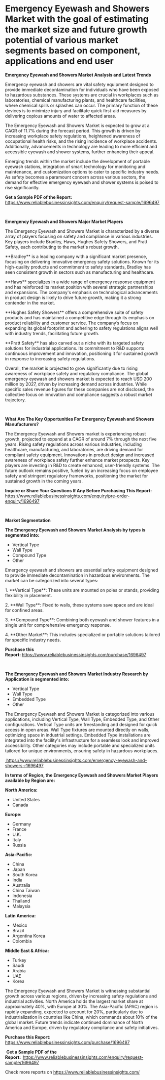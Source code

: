 <p><h1>Emergency Eyewash and Showers Market with the goal of estimating the market size and future growth potential of various market segments based on component, applications and end user</h1></p><p><strong>Emergency Eyewash and Showers Market Analysis and Latest Trends</strong></p>
<p><p>Emergency eyewash and showers are vital safety equipment designed to provide immediate decontamination for individuals who have been exposed to hazardous substances. These systems are crucial in workplaces such as laboratories, chemical manufacturing plants, and healthcare facilities, where chemical spills or splashes can occur. The primary function of these devices is to minimize injury and facilitate quick first-aid measures by delivering copious amounts of water to affected areas.</p><p>The Emergency Eyewash and Showers Market is expected to grow at a CAGR of 11.7% during the forecast period. This growth is driven by increasing workplace safety regulations, heightened awareness of occupational health risks, and the rising incidence of workplace accidents. Additionally, advancements in technology are leading to more efficient and accessible eyewash and shower systems, further enhancing their appeal. </p><p>Emerging trends within the market include the development of portable eyewash stations, integration of smart technology for monitoring and maintenance, and customization options to cater to specific industry needs. As safety becomes a paramount concern across various sectors, the demand for effective emergency eyewash and shower systems is poised to rise significantly.</p></p>
<p><strong>Get a Sample PDF of the Report:&nbsp;</strong> <a href="https://www.reliablebusinessinsights.com/enquiry/request-sample/1696497?utm_campaign=2215&utm_medium=2&utm_source=Github&utm_content=ia&utm_term=03032025&utm_id=emergency-eyewash-and-showers">https://www.reliablebusinessinsights.com/enquiry/request-sample/1696497</a></p>
<p>&nbsp;</p>
<p><strong>Emergency Eyewash and Showers Major Market Players</strong></p>
<p><p>The Emergency Eyewash and Showers Market is characterized by a diverse array of players focusing on safety and compliance in various industries. Key players include Bradley, Haws, Hughes Safety Showers, and Pratt Safety, each contributing to the market's robust growth.</p><p>**Bradley** is a leading company with a significant market presence, focusing on delivering innovative emergency safety solutions. Known for its high-quality products and commitment to safety standards, Bradley has seen consistent growth in sectors such as manufacturing and healthcare. </p><p>**Haws** specializes in a wide range of emergency response equipment and has reinforced its market position with several strategic partnerships and expansions. The company's emphasis on technological advancements in product design is likely to drive future growth, making it a strong contender in the market.</p><p>**Hughes Safety Showers** offers a comprehensive suite of safety products and has maintained a competitive edge through its emphasis on product reliability and customer service. The company’s focus on expanding its global footprint and adhering to safety regulations aligns well with industry trends, facilitating future growth.</p><p>**Pratt Safety** has also carved out a niche with its targeted safety solutions for industrial applications. Its commitment to R&D supports continuous improvement and innovation, positioning it for sustained growth in response to increasing safety regulations.</p><p>Overall, the market is projected to grow significantly due to rising awareness of workplace safety and regulatory compliance. The global emergency eyewash and showers market is expected to reach USD 200 million by 2027, driven by increasing demand across industries. While specific sales revenue figures for these companies are not disclosed, the collective focus on innovation and compliance suggests a robust market trajectory.</p></p>
<p>&nbsp;</p>
<p><strong>What Are The Key Opportunities For Emergency Eyewash and Showers Manufacturers?</strong></p>
<p><p>The Emergency Eyewash and Showers market is experiencing robust growth, projected to expand at a CAGR of around 7% through the next five years. Rising safety regulations across various industries, including healthcare, manufacturing, and laboratories, are driving demand for compliant safety equipment. Innovations in product design and increased awareness of workplace safety further enhance market prospects. Key players are investing in R&D to create enhanced, user-friendly systems. The future outlook remains positive, fueled by an increasing focus on employee safety and stringent regulatory frameworks, positioning the market for sustained growth in the coming years.</p></p>
<p><strong>Inquire or Share Your Questions If Any Before Purchasing This Report:</strong> <a href="https://www.reliablebusinessinsights.com/enquiry/pre-order-enquiry/1696497?utm_campaign=2215&utm_medium=2&utm_source=Github&utm_content=ia&utm_term=03032025&utm_id=emergency-eyewash-and-showers">https://www.reliablebusinessinsights.com/enquiry/pre-order-enquiry/1696497</a></p>
<p>&nbsp;</p>
<p><strong>Market Segmentation</strong></p>
<p><strong>The Emergency Eyewash and Showers Market Analysis by types is segmented into:</strong></p>
<p><ul><li>Vertical Type</li><li>Wall Type</li><li>Compound Type</li><li>Other</li></ul></p>
<p><p>Emergency eyewash and showers are essential safety equipment designed to provide immediate decontamination in hazardous environments. The market can be categorized into several types: </p><p>1. **Vertical Type**: These units are mounted on poles or stands, providing flexibility in placement.</p><p>2. **Wall Type**: Fixed to walls, these systems save space and are ideal for confined areas.</p><p>3. **Compound Type**: Combining both eyewash and shower features in a single unit for comprehensive emergency response.</p><p>4. **Other Market**: This includes specialized or portable solutions tailored for specific industry needs.</p></p>
<p><strong>Purchase this Report:&nbsp;</strong><a href="https://www.reliablebusinessinsights.com/purchase/1696497?utm_campaign=2215&utm_medium=2&utm_source=Github&utm_content=ia&utm_term=03032025&utm_id=emergency-eyewash-and-showers">https://www.reliablebusinessinsights.com/purchase/1696497</a></p>
<p>&nbsp;</p>
<p><strong>The Emergency Eyewash and Showers Market Industry Research by Application is segmented into:</strong></p>
<p><ul><li>Vertical Type</li><li>Wall Type</li><li>Embedded Type</li><li>Other</li></ul></p>
<p><p>The Emergency Eyewash and Showers Market is categorized into various applications, including Vertical Type, Wall Type, Embedded Type, and Other configurations. Vertical Type units are freestanding and designed for quick access in open areas. Wall Type fixtures are mounted directly on walls, optimizing space in industrial settings. Embedded Type installations are integrated into the facility's infrastructure for a seamless look and improved accessibility. Other categories may include portable and specialized units tailored for unique environments, ensuring safety in hazardous workplaces.</p></p>
<p><a href="https://www.reliablebusinessinsights.com/emergency-eyewash-and-showers-r1696497?utm_campaign=2215&utm_medium=2&utm_source=Github&utm_content=ia&utm_term=03032025&utm_id=emergency-eyewash-and-showers">&nbsp;https://www.reliablebusinessinsights.com/emergency-eyewash-and-showers-r1696497</a></p>
<p><strong>In terms of Region, the Emergency Eyewash and Showers Market Players available by Region are:</strong></p>
<p>
    <p> <strong> North America: </strong>
        <ul>
            <li>United States</li>
            <li>Canada</li>
        </ul>
        </p> 
    <p> <strong> Europe: </strong>
        <ul>
            <li>Germany</li>
            <li>France</li>
            <li>U.K.</li>
            <li>Italy</li>
            <li>Russia</li>
        </ul>
        </p> 
    <p> <strong> Asia-Pacific: </strong>
        <ul>
            <li>China</li>
            <li>Japan</li>
            <li>South Korea</li>
            <li>India</li>
            <li>Australia</li>
            <li>China Taiwan</li>
            <li>Indonesia</li>
            <li>Thailand</li>
            <li>Malaysia</li>
        </ul>
        </p> 
    <p> <strong> Latin America: </strong>
        <ul>
            <li>Mexico</li>
            <li>Brazil</li>
            <li>Argentina Korea</li>
            <li>Colombia</li>
        </ul>
        </p> 
    <p> <strong> Middle East & Africa: </strong>
        <ul>
            <li>Turkey</li>
            <li>Saudi</li>
            <li>Arabia</li>
            <li>UAE</li>
            <li>Korea</li>
        </ul>
    </p>
    </p>
<p><p>The Emergency Eyewash and Showers Market is witnessing substantial growth across various regions, driven by increasing safety regulations and industrial activities. North America holds the largest market share at approximately 40%, with Europe at 30%. The Asia-Pacific (APAC) region is rapidly expanding, expected to account for 20%, particularly due to industrialization in countries like China, which commands about 10% of the global market. Future trends indicate continued dominance of North America and Europe, driven by regulatory compliance and safety initiatives.</p></p>
<p><strong>Purchase this Report: </strong><a href="https://www.reliablebusinessinsights.com/purchase/1696497?utm_campaign=2215&utm_medium=2&utm_source=Github&utm_content=ia&utm_term=03032025&utm_id=emergency-eyewash-and-showers">https://www.reliablebusinessinsights.com/purchase/1696497</a></p>
<p>&nbsp;<strong>Get a Sample PDF of the Report:&nbsp;&nbsp;</strong><a href="https://www.reliablebusinessinsights.com/enquiry/request-sample/1696497?utm_campaign=2215&utm_medium=2&utm_source=Github&utm_content=ia&utm_term=03032025&utm_id=emergency-eyewash-and-showers">https://www.reliablebusinessinsights.com/enquiry/request-sample/1696497</a></p>
<p><strong></strong></p>
<p>Check more reports on <a href="https://www.reliablebusinessinsights.com/?utm_campaign=2215&utm_medium=2&utm_source=Github&utm_content=ia&utm_term=03032025&utm_id=emergency-eyewash-and-showers">https://www.reliablebusinessinsights.com/</a></p>